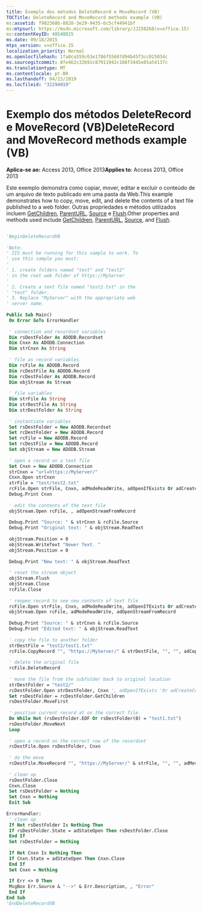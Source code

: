 ```yaml
---
title: Exemplo dos métodos DeleteRecord e MoveRecord (VB)
TOCTitle: DeleteRecord and MoveRecord methods example (VB)
ms:assetid: f982368b-8828-3e29-9435-6c5cf44941bf
ms:mtpsurl: https://msdn.microsoft.com/library/JJ250268(v=office.15)
ms:contentKeyID: 48548815
ms.date: 09/18/2015
mtps_version: v=office.15
localization_priority: Normal
ms.openlocfilehash: 1fa0ca559c63e1786f55607d94b45f3cc01503dc
ms.sourcegitcommit: 8fe462c32b91c87911942c188f3445e85a54137c
ms.translationtype: MT
ms.contentlocale: pt-BR
ms.lasthandoff: 04/23/2019
ms.locfileid: "32294019"
---
```

# <a name="deleterecord-and-moverecord-methods-example-vb"></a><span data-ttu-id="cb18f-102">Exemplo dos métodos DeleteRecord e MoveRecord (VB)</span><span class="sxs-lookup"><span data-stu-id="cb18f-102">DeleteRecord and MoveRecord methods example (VB)</span></span>


<span data-ttu-id="cb18f-103">**Aplica-se ao:** Access 2013, Office 2013</span><span class="sxs-lookup"><span data-stu-id="cb18f-103">**Applies to**: Access 2013, Office 2013</span></span>

<span data-ttu-id="cb18f-104">Este exemplo demonstra como copiar, mover, editar e excluir o conteúdo de um arquivo de texto publicado em uma pasta da Web.</span><span class="sxs-lookup"><span data-stu-id="cb18f-104">This example demonstrates how to copy, move, edit, and delete the contents of a text file published to a web folder.</span></span> <span data-ttu-id="cb18f-105">Outras propriedades e métodos utilizados incluem [GetChildren](getchildren-method-ado.md), [ParentURL](parenturl-property-ado.md), [Source](source-property-ado-record.md) e [Flush](flush-method-ado.md).</span><span class="sxs-lookup"><span data-stu-id="cb18f-105">Other properties and methods used include [GetChildren](getchildren-method-ado.md), [ParentURL](parenturl-property-ado.md), [Source](source-property-ado-record.md), and [Flush](flush-method-ado.md).</span></span>

```vb 
 
'BeginDeleteRecordVB 
 
'Note: 
' IIS must be running for this sample to work. To 
' use this sample you must: 
' 
' 1. create folders named "test" and "test2" 
' in the root web folder of https://MyServer 
' 
' 2. Create a text file named "test2.txt" in the 
' "test" folder. 
' 3. Replace "MyServer" with the appropriate web 
' server name. 
 
Public Sub Main() 
 On Error GoTo ErrorHandler 
 
 ' connection and recordset variables 
 Dim rsDestFolder As ADODB.Recordset 
 Dim Cnxn As ADODB.Connection 
 Dim strCnxn As String 
 
 ' file as record variables 
 Dim rcFile As ADODB.Record 
 Dim rcDestFile As ADODB.Record 
 Dim rcDestFolder As ADODB.Record 
 Dim objStream As Stream 
 
 ' file variables 
 Dim strFile As String 
 Dim strDestFile As String 
 Dim strDestFolder As String 
 
 ' instantiate variables 
 Set rsDestFolder = New ADODB.Recordset 
 Set rcDestFolder = New ADODB.Record 
 Set rcFile = New ADODB.Record 
 Set rcDestFile = New ADODB.Record 
 Set objStream = New ADODB.Stream 
 
 ' open a record on a text file 
 Set Cnxn = New ADODB.Connection 
 strCnxn = "url=https://MyServer/" 
 Cnxn.Open strCnxn 
 strFile = "test/test2.txt" 
 rcFile.Open strFile, Cnxn, adModeReadWrite, adOpenIfExists Or adCreateNonCollection 
 Debug.Print Cnxn 
 
 ' edit the contents of the text file 
 objStream.Open rcFile, , adOpenStreamFromRecord 
 
 Debug.Print "Source: " & strCnxn & rcFile.Source 
 Debug.Print "Original text: " & objStream.ReadText 
 
 objStream.Position = 0 
 objStream.WriteText "Newer Text. " 
 objStream.Position = 0 
 
 Debug.Print "New text: " & objStream.ReadText 
 
 ' reset the stream object 
 objStream.Flush 
 objStream.Close 
 rcFile.Close 
 
 ' reopen record to see new contents of text file 
 rcFile.Open strFile, Cnxn, adModeReadWrite, adOpenIfExists Or adCreateNonCollection 
 objStream.Open rcFile, adModeReadWrite, adOpenStreamFromRecord 
 
 Debug.Print "Source: " & strCnxn & rcFile.Source 
 Debug.Print "Edited text: " & objStream.ReadText 
 
 ' copy the file to another folder 
 strDestFile = "test2/test1.txt" 
 rcFile.CopyRecord "", "https://MyServer/" & strDestFile, "", "", adCopyOverWrite 
 
 ' delete the original file 
 rcFile.DeleteRecord 
 
 ' move the file from the subfolder back to original location 
 strDestFolder = "test2/" 
 rcDestFolder.Open strDestFolder, Cnxn ', adOpenIfExists 'Or adCreateCollection 
 Set rsDestFolder = rcDestFolder.GetChildren 
 rsDestFolder.MoveFirst 
 
 ' position current record at on the correct file 
 Do While Not (rsDestFolder.EOF Or rsDestFolder(0) = "test1.txt") 
 rsDestFolder.MoveNext 
 Loop 
 
 ' open a record on the correct row of the recordset 
 rcDestFile.Open rsDestFolder, Cnxn 
 
 ' do the move 
 rcDestFile.MoveRecord "", "https://MyServer/" & strFile, "", "", adMoveOverWrite 
 
 ' clean up 
 rsDestFolder.Close 
 Cnxn.Close 
 Set rsDestFolder = Nothing 
 Set Cnxn = Nothing 
 Exit Sub 
 
ErrorHandler: 
 ' clean up 
 If Not rsDestFolder Is Nothing Then 
 If rsDestFolder.State = adStateOpen Then rsDestFolder.Close 
 End If 
 Set rsDestFolder = Nothing 
 
 If Not Cnxn Is Nothing Then 
 If Cnxn.State = adStateOpen Then Cnxn.Close 
 End If 
 Set Cnxn = Nothing 
 
 If Err <> 0 Then 
 MsgBox Err.Source & "-->" & Err.Description, , "Error" 
 End If 
End Sub 
'EndDeleteRecordVB 
```

